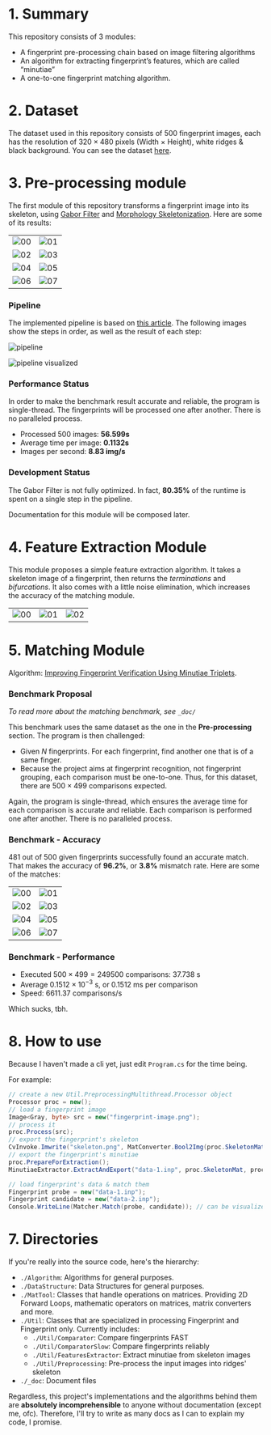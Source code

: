 
# 1. Summary

This repository consists of 3 modules:

- A fingerprint pre-processing chain based on image filtering algorithms
- An algorithm for extracting fingerprint’s features, which are called “minutiae”
- A one-to-one fingerprint matching algorithm. 

# 2. Dataset

The dataset used in this repository consists of 500 fingerprint images, each has the resolution of $320 \times 480$ pixels (Width $\times$ Height), white ridges & black background. You can see the dataset [here](https://drive.google.com/file/d/1kN5-_hYckyTowcTlNFRye7VB1JJX8z5a/view?usp=share_link).

# 3. Pre-processing module

The first module of this repository transforms a fingerprint image into its skeleton, using [Gabor Filter](https://en.wikipedia.org/wiki/Gabor_filter) and [Morphology Skeletonization](https://homepages.inf.ed.ac.uk/rbf/HIPR2/skeleton.htm). Here are some of its results:

|                                            |                                            |
|------------------------------------------- | ------------------------------------------ |
| ![00](_doc/images/preproc-showcase-00.png) | ![01](_doc/images/preproc-showcase-01.png) |
| ![02](_doc/images/preproc-showcase-02.png) | ![03](_doc/images/preproc-showcase-03.png) |
| ![04](_doc/images/preproc-showcase-04.png) | ![05](_doc/images/preproc-showcase-05.png) |
| ![06](_doc/images/preproc-showcase-06.png) | ![07](_doc/images/preproc-showcase-07.png) |

### Pipeline

The implemented pipeline is based on [this article](https://airccj.org/CSCP/vol7/csit76809.pdf). The following images show the steps in order, as well as the result of each step:

![pipeline](_doc/images/preproc-pipeline.png)

![pipeline visualized](_doc/images/preproc-pipeline-visualization.png)

### Performance Status

In order to make the benchmark result accurate and reliable, the program is single-thread. The fingerprints will be processed one after another. There is no paralleled process.

- Processed 500 images: **56.599s**
- Average time per image: **0.1132s**
- Images per second: **8.83 img/s**

### Development Status

The Gabor Filter is not fully optimized. In fact, **80.35%** of the runtime is spent on a single step in the pipeline.

Documentation for this module will be composed later.

# 4. Feature Extraction Module

This module proposes a simple feature extraction algorithm. It takes a skeleton image of a fingerprint, then returns the *terminations* and *bifurcations*. It also comes with a little noise elimination, which increases the accuracy of the matching module.

|     |     |     |
| --- | --- | --- |
| ![00](_doc/images/ext-showcase-00.png) | ![01](_doc/images/ext-showcase-01.png) | ![02](_doc/images/ext-showcase-02.png) |

# 5. Matching Module

Algorithm: [Improving Fingerprint Verification Using Minutiae Triplets](https://doi.org/10.3390/s120303418).

### Benchmark Proposal

*To read more about the matching benchmark, see `_doc/`*

This benchmark uses the same dataset as the one in the **Pre-processing** section. The program is then challenged:

- Given $N$ fingerprints. For each fingerprint, find another one that is of a same finger.
- Because the project aims at fingerprint recognition, not fingerprint grouping, each comparison must be one-to-one. Thus, for this dataset, there are $500 \times 499$ comparisons expected.

Again, the program is single-thread, which ensures the average time for each comparison is accurate and reliable. Each comparison is performed one after another. There is no paralleled process.

### Benchmark - Accuracy

481 out of 500 given fingerprints successfully found an accurate match. That makes the accuracy of **96.2%**, or **3.8%** mismatch rate. Here are some of the matches:

|                                        |                                        |
| -------------------------------------- | -------------------------------------- |
| ![00](_doc/images/cmp-showcase-00.png) | ![01](_doc/images/cmp-showcase-01.png) |
| ![02](_doc/images/cmp-showcase-02.png) | ![03](_doc/images/cmp-showcase-03.png) |
| ![04](_doc/images/cmp-showcase-04.png) | ![05](_doc/images/cmp-showcase-05.png) |
| ![06](_doc/images/cmp-showcase-06.png) | ![07](_doc/images/cmp-showcase-07.png) |

### Benchmark - Performance

- Executed $500 \times 499 = 249500$ comparisons: $37.738$ s
- Average $0.1512 \times 10^{-3}$ s, or $0.1512$ ms per comparison
- Speed: $6611.37$ comparisons/s

Which sucks, tbh.

# 8. How to use

Because I haven't made a cli yet, just edit `Program.cs` for the time being.

For example:

```C#
// create a new Util.PreprocessingMultithread.Processor object
Processor proc = new();
// load a fingerprint image
Image<Gray, byte> src = new("fingerprint-image.png");
// process it
proc.Process(src);
// export the fingerprint's skeleton
CvInvoke.Imwrite("skeleton.png", MatConverter.Bool2Img(proc.SkeletonMat));
// export the fingerprint's minutiae
proc.PrepareForExtraction();
MinutiaeExtractor.ExtractAndExport("data-1.inp", proc.SkeletonMat, proc.SegmentMsk);

// load fingerprint's data & match them
Fingerprint probe = new("data-1.inp");
Fingerprint candidate = new("data-2.inp");
Console.WriteLine(Matcher.Match(probe, candidate)); // can be visualized via Matcher.DebugMatch(probe, candidate, probeMatchResult, candidateMatchResult)
```

# 7. Directories

If you're really into the source code, here's the hierarchy:

- `./Algorithm`: Algorithms for general purposes.
- `./DataStructure`: Data Structures for general purposes.
- `./MatTool`: Classes that handle operations on matrices. Providing 2D Forward Loops, mathematic operators on matrices, matrix converters and more.
- `./Util`: Classes that are specialized in processing Fingerprint and Fingerprint only. Currently includes:
    - `./Util/Comparator`: Compare fingerprints FAST
    - `./Util/ComparatorSlow`: Compare fingerprints reliably
    - `./Util/FeaturesExtractor`: Extract minutiae from skeleton images
    - `./Util/Preprocessing`: Pre-process the input images into ridges' skeleton
- `./_doc`: Document files

Regardless, this project's implementations and the algorithms behind them are **absolutely incomprehensible** to anyone without documentation (except me, ofc). Therefore, I'll try to write as many docs as I can to explain my code, I promise.
